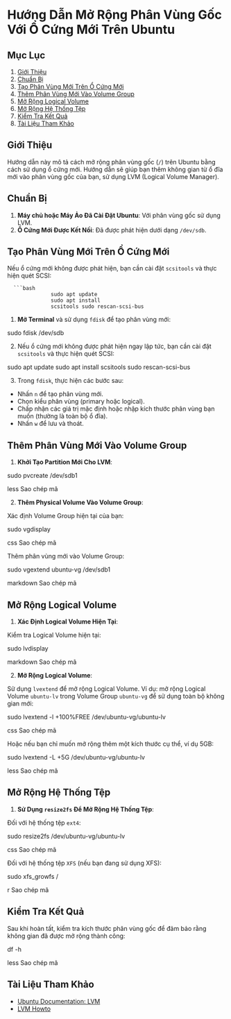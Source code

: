# Hướng Dẫn Mở Rộng Phân Vùng Gốc Với Ổ Cứng Mới Trên Ubuntu

## Mục Lục
1. [Giới Thiệu](#giới-thiệu)
2. [Chuẩn Bị](#chuẩn-bị)
3. [Tạo Phân Vùng Mới Trên Ổ Cứng Mới](#tạo-phân-vùng-mới-trên-ổ-cứng-mới)
4. [Thêm Phân Vùng Mới Vào Volume Group](#thêm-phân-vùng-mới-vào-volume-group)
5. [Mở Rộng Logical Volume](#mở-rộng-logical-volume)
6. [Mở Rộng Hệ Thống Tệp](#mở-rộng-hệ-thống-tệp)
7. [Kiểm Tra Kết Quả](#kiểm-tra-kết-quả)
8. [Tài Liệu Tham Khảo](#tài-liệu-tham-khảo)

## Giới Thiệu

Hướng dẫn này mô tả cách mở rộng phân vùng gốc (`/`) trên Ubuntu bằng cách sử dụng ổ cứng mới. Hướng dẫn sẽ giúp bạn thêm không gian từ ổ đĩa mới vào phân vùng gốc của bạn, sử dụng LVM (Logical Volume Manager).

## Chuẩn Bị

1. **Máy chủ hoặc Máy Ảo Đã Cài Đặt Ubuntu**: Với phân vùng gốc sử dụng LVM.
2. **Ổ Cứng Mới Được Kết Nối**: Đã được phát hiện dưới dạng `/dev/sdb`.

## Tạo Phân Vùng Mới Trên Ổ Cứng Mới

Nếu ổ cứng mới không được phát hiện, bạn cần cài đặt `scsitools` và thực hiện quét SCSI:

      ```bash
                  sudo apt update 
                  sudo apt install 
                  scsitools sudo rescan-scsi-bus

1. **Mở Terminal** và sử dụng `fdisk` để tạo phân vùng mới:

sudo fdisk /dev/sdb

2. Nếu ổ cứng mới không được phát hiện ngay lập tức, bạn cần cài đặt `scsitools` và thực hiện quét SCSI:

sudo apt update 
sudo apt install 
scsitools sudo rescan-scsi-bus

3. Trong `fdisk`, thực hiện các bước sau:
- Nhấn `n` để tạo phân vùng mới.
- Chọn kiểu phân vùng (primary hoặc logical).
- Chấp nhận các giá trị mặc định hoặc nhập kích thước phân vùng bạn muốn (thường là toàn bộ ổ đĩa).
- Nhấn `w` để lưu và thoát.

## Thêm Phân Vùng Mới Vào Volume Group

1. **Khởi Tạo Partition Mới Cho LVM**:

sudo pvcreate /dev/sdb1

less
Sao chép mã

2. **Thêm Physical Volume Vào Volume Group**:

Xác định Volume Group hiện tại của bạn:

sudo vgdisplay

css
Sao chép mã

Thêm phân vùng mới vào Volume Group:

sudo vgextend ubuntu-vg /dev/sdb1

markdown
Sao chép mã

## Mở Rộng Logical Volume

1. **Xác Định Logical Volume Hiện Tại**:

Kiểm tra Logical Volume hiện tại:

sudo lvdisplay

markdown
Sao chép mã

2. **Mở Rộng Logical Volume**:

Sử dụng `lvextend` để mở rộng Logical Volume. Ví dụ: mở rộng Logical Volume `ubuntu-lv` trong Volume Group `ubuntu-vg` để sử dụng toàn bộ không gian mới:

sudo lvextend -l +100%FREE /dev/ubuntu-vg/ubuntu-lv

css
Sao chép mã

Hoặc nếu bạn chỉ muốn mở rộng thêm một kích thước cụ thể, ví dụ 5GB:

sudo lvextend -L +5G /dev/ubuntu-vg/ubuntu-lv

less
Sao chép mã

## Mở Rộng Hệ Thống Tệp

1. **Sử Dụng `resize2fs` Để Mở Rộng Hệ Thống Tệp**:

Đối với hệ thống tệp `ext4`:

sudo resize2fs /dev/ubuntu-vg/ubuntu-lv

css
Sao chép mã

Đối với hệ thống tệp `XFS` (nếu bạn đang sử dụng XFS):

sudo xfs_growfs /

r
Sao chép mã

## Kiểm Tra Kết Quả

Sau khi hoàn tất, kiểm tra kích thước phân vùng gốc để đảm bảo rằng không gian đã được mở rộng thành công:

df -h

less
Sao chép mã

## Tài Liệu Tham Khảo

- [Ubuntu Documentation: LVM](https://ubuntu.com/server/docs/lvm)
- [LVM Howto](https://www.tldp.org/HOWTO/LVM-HOWTO/)
